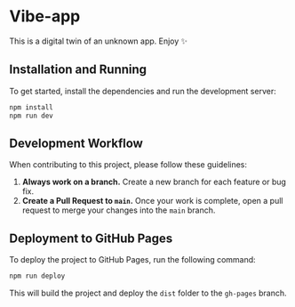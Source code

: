 # Vibe-app

This is a digital twin of an unknown app. Enjoy ✨

## Installation and Running

To get started, install the dependencies and run the development server:

```bash
npm install
npm run dev
```

## Development Workflow

When contributing to this project, please follow these guidelines:

1.  **Always work on a branch.** Create a new branch for each feature or bug fix.
2.  **Create a Pull Request to `main`.** Once your work is complete, open a pull request to merge your changes into the `main` branch.

## Deployment to GitHub Pages

To deploy the project to GitHub Pages, run the following command:

```bash
npm run deploy
```

This will build the project and deploy the `dist` folder to the `gh-pages` branch.